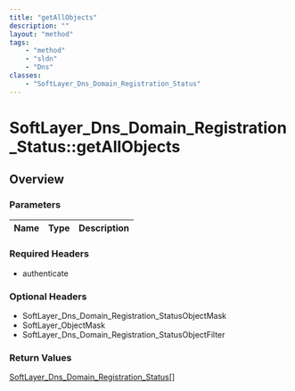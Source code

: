 ```yaml
---
title: "getAllObjects"
description: ""
layout: "method"
tags:
    - "method"
    - "sldn"
    - "Dns"
classes:
    - "SoftLayer_Dns_Domain_Registration_Status"
---
```

# SoftLayer_Dns_Domain_Registration_Status::getAllObjects
## Overview 


### Parameters 
|Name | Type | Description |
| --- | --- | --- |


### Required Headers
* authenticate

### Optional Headers
* SoftLayer_Dns_Domain_Registration_StatusObjectMask
* SoftLayer_ObjectMask
* SoftLayer_Dns_Domain_Registration_StatusObjectFilter

### Return Values
<a href='/reference/datatypes/SoftLayer_Dns_Domain_Registration_Status'>SoftLayer_Dns_Domain_Registration_Status[] </a>

